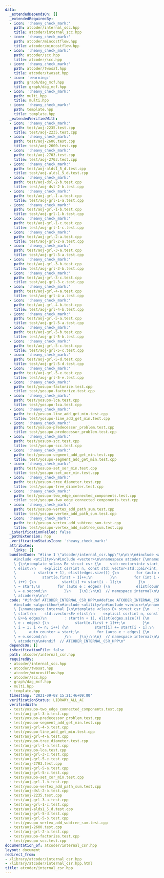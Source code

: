 ```yaml
---
data:
  _extendedDependsOn: []
  _extendedRequiredBy:
  - icon: ':heavy_check_mark:'
    path: atcoder/internal_scc.hpp
    title: atcoder/internal_scc.hpp
  - icon: ':heavy_check_mark:'
    path: atcoder/mincostflow.hpp
    title: atcoder/mincostflow.hpp
  - icon: ':heavy_check_mark:'
    path: atcoder/scc.hpp
    title: atcoder/scc.hpp
  - icon: ':heavy_check_mark:'
    path: atcoder/twosat.hpp
    title: atcoder/twosat.hpp
  - icon: ':warning:'
    path: graph/dag_mcf.hpp
    title: graph/dag_mcf.hpp
  - icon: ':heavy_check_mark:'
    path: multi.hpp
    title: multi.hpp
  - icon: ':heavy_check_mark:'
    path: template.hpp
    title: template.hpp
  _extendedVerifiedWith:
  - icon: ':heavy_check_mark:'
    path: test/aoj-2235.test.cpp
    title: test/aoj-2235.test.cpp
  - icon: ':heavy_check_mark:'
    path: test/aoj-2600.test.cpp
    title: test/aoj-2600.test.cpp
  - icon: ':heavy_check_mark:'
    path: test/aoj-2703.test.cpp
    title: test/aoj-2703.test.cpp
  - icon: ':heavy_check_mark:'
    path: test/aoj-alds1_5_d.test.cpp
    title: test/aoj-alds1_5_d.test.cpp
  - icon: ':heavy_check_mark:'
    path: test/aoj-dsl-2-b.test.cpp
    title: test/aoj-dsl-2-b.test.cpp
  - icon: ':heavy_check_mark:'
    path: test/aoj-grl-1-a.test.cpp
    title: test/aoj-grl-1-a.test.cpp
  - icon: ':heavy_check_mark:'
    path: test/aoj-grl-1-b.test.cpp
    title: test/aoj-grl-1-b.test.cpp
  - icon: ':heavy_check_mark:'
    path: test/aoj-grl-1-c.test.cpp
    title: test/aoj-grl-1-c.test.cpp
  - icon: ':heavy_check_mark:'
    path: test/aoj-grl-2-a.test.cpp
    title: test/aoj-grl-2-a.test.cpp
  - icon: ':heavy_check_mark:'
    path: test/aoj-grl-3-a.test.cpp
    title: test/aoj-grl-3-a.test.cpp
  - icon: ':heavy_check_mark:'
    path: test/aoj-grl-3-b.test.cpp
    title: test/aoj-grl-3-b.test.cpp
  - icon: ':heavy_check_mark:'
    path: test/aoj-grl-3-c.test.cpp
    title: test/aoj-grl-3-c.test.cpp
  - icon: ':heavy_check_mark:'
    path: test/aoj-grl-4-a.test.cpp
    title: test/aoj-grl-4-a.test.cpp
  - icon: ':heavy_check_mark:'
    path: test/aoj-grl-4-b.test.cpp
    title: test/aoj-grl-4-b.test.cpp
  - icon: ':heavy_check_mark:'
    path: test/aoj-grl-5-a.test.cpp
    title: test/aoj-grl-5-a.test.cpp
  - icon: ':heavy_check_mark:'
    path: test/aoj-grl-5-b.test.cpp
    title: test/aoj-grl-5-b.test.cpp
  - icon: ':heavy_check_mark:'
    path: test/aoj-grl-5-c.test.cpp
    title: test/aoj-grl-5-c.test.cpp
  - icon: ':heavy_check_mark:'
    path: test/aoj-grl-5-d.test.cpp
    title: test/aoj-grl-5-d.test.cpp
  - icon: ':heavy_check_mark:'
    path: test/aoj-grl-5-e.test.cpp
    title: test/aoj-grl-5-e.test.cpp
  - icon: ':heavy_check_mark:'
    path: test/yosupo-factorize.test.cpp
    title: test/yosupo-factorize.test.cpp
  - icon: ':heavy_check_mark:'
    path: test/yosupo-lca.test.cpp
    title: test/yosupo-lca.test.cpp
  - icon: ':heavy_check_mark:'
    path: test/yosupo-line_add_get_min.test.cpp
    title: test/yosupo-line_add_get_min.test.cpp
  - icon: ':heavy_check_mark:'
    path: test/yosupo-predecessor_problem.test.cpp
    title: test/yosupo-predecessor_problem.test.cpp
  - icon: ':heavy_check_mark:'
    path: test/yosupo-scc.test.cpp
    title: test/yosupo-scc.test.cpp
  - icon: ':heavy_check_mark:'
    path: test/yosupo-segment_add_get_min.test.cpp
    title: test/yosupo-segment_add_get_min.test.cpp
  - icon: ':heavy_check_mark:'
    path: test/yosupo-set_xor_min.test.cpp
    title: test/yosupo-set_xor_min.test.cpp
  - icon: ':heavy_check_mark:'
    path: test/yosupo-tree_diameter.test.cpp
    title: test/yosupo-tree_diameter.test.cpp
  - icon: ':heavy_check_mark:'
    path: test/yosupo-two_edge_connected_components.test.cpp
    title: test/yosupo-two_edge_connected_components.test.cpp
  - icon: ':heavy_check_mark:'
    path: test/yosupo-vertex_add_path_sum.test.cpp
    title: test/yosupo-vertex_add_path_sum.test.cpp
  - icon: ':heavy_check_mark:'
    path: test/yosupo-vertex_add_subtree_sum.test.cpp
    title: test/yosupo-vertex_add_subtree_sum.test.cpp
  _isVerificationFailed: false
  _pathExtension: hpp
  _verificationStatusIcon: ':heavy_check_mark:'
  attributes:
    links: []
  bundledCode: "#line 1 \"atcoder/internal_csr.hpp\"\n\n\n\n#include <algorithm>\n\
    #include <utility>\n#include <vector>\n\nnamespace atcoder {\nnamespace internal\
    \ {\n\ntemplate <class E> struct csr {\n    std::vector<int> start;\n    std::vector<E>\
    \ elist;\n    explicit csr(int n, const std::vector<std::pair<int, E>>& edges)\n\
    \        : start(n + 1), elist(edges.size()) {\n        for (auto e : edges) {\n\
    \            start[e.first + 1]++;\n        }\n        for (int i = 1; i <= n;\
    \ i++) {\n            start[i] += start[i - 1];\n        }\n        auto counter\
    \ = start;\n        for (auto e : edges) {\n            elist[counter[e.first]++]\
    \ = e.second;\n        }\n    }\n};\n\n}  // namespace internal\n\n}  // namespace\
    \ atcoder\n\n\n"
  code: "#ifndef ATCODER_INTERNAL_CSR_HPP\n#define ATCODER_INTERNAL_CSR_HPP 1\n\n\
    #include <algorithm>\n#include <utility>\n#include <vector>\n\nnamespace atcoder\
    \ {\nnamespace internal {\n\ntemplate <class E> struct csr {\n    std::vector<int>\
    \ start;\n    std::vector<E> elist;\n    explicit csr(int n, const std::vector<std::pair<int,\
    \ E>>& edges)\n        : start(n + 1), elist(edges.size()) {\n        for (auto\
    \ e : edges) {\n            start[e.first + 1]++;\n        }\n        for (int\
    \ i = 1; i <= n; i++) {\n            start[i] += start[i - 1];\n        }\n  \
    \      auto counter = start;\n        for (auto e : edges) {\n            elist[counter[e.first]++]\
    \ = e.second;\n        }\n    }\n};\n\n}  // namespace internal\n\n}  // namespace\
    \ atcoder\n\n#endif  // ATCODER_INTERNAL_CSR_HPP\n"
  dependsOn: []
  isVerificationFile: false
  path: atcoder/internal_csr.hpp
  requiredBy:
  - atcoder/internal_scc.hpp
  - atcoder/twosat.hpp
  - atcoder/mincostflow.hpp
  - atcoder/scc.hpp
  - graph/dag_mcf.hpp
  - multi.hpp
  - template.hpp
  timestamp: '2021-09-08 15:21:46+09:00'
  verificationStatus: LIBRARY_ALL_AC
  verifiedWith:
  - test/yosupo-two_edge_connected_components.test.cpp
  - test/aoj-grl-3-b.test.cpp
  - test/yosupo-predecessor_problem.test.cpp
  - test/yosupo-segment_add_get_min.test.cpp
  - test/aoj-grl-4-b.test.cpp
  - test/yosupo-line_add_get_min.test.cpp
  - test/aoj-grl-4-a.test.cpp
  - test/yosupo-tree_diameter.test.cpp
  - test/aoj-grl-1-a.test.cpp
  - test/yosupo-lca.test.cpp
  - test/aoj-grl-3-c.test.cpp
  - test/aoj-grl-5-e.test.cpp
  - test/aoj-2703.test.cpp
  - test/aoj-grl-5-a.test.cpp
  - test/aoj-grl-5-c.test.cpp
  - test/yosupo-set_xor_min.test.cpp
  - test/aoj-grl-1-b.test.cpp
  - test/yosupo-vertex_add_path_sum.test.cpp
  - test/aoj-dsl-2-b.test.cpp
  - test/aoj-2235.test.cpp
  - test/aoj-grl-3-a.test.cpp
  - test/aoj-grl-1-c.test.cpp
  - test/aoj-alds1_5_d.test.cpp
  - test/aoj-grl-5-d.test.cpp
  - test/aoj-grl-5-b.test.cpp
  - test/yosupo-vertex_add_subtree_sum.test.cpp
  - test/aoj-2600.test.cpp
  - test/aoj-grl-2-a.test.cpp
  - test/yosupo-factorize.test.cpp
  - test/yosupo-scc.test.cpp
documentation_of: atcoder/internal_csr.hpp
layout: document
redirect_from:
- /library/atcoder/internal_csr.hpp
- /library/atcoder/internal_csr.hpp.html
title: atcoder/internal_csr.hpp
---
```

